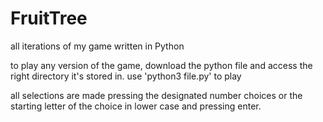 # FruitTree

all iterations of my game written in Python

to play any version of the game, download the python file and access the right directory it's stored in. use 'python3 file.py' to play

all selections are made pressing the designated number choices or the starting letter of the choice in lower case and pressing enter.
